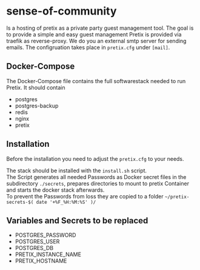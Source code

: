 # sense-of-community
Is a hosting of pretix as a private party guest management tool. The goal is to provide a simple and easy  guest management
Pretix is provided via traefik as reverse-proxy. 
We do you an external smtp server for sending emails. The configruation takes place in `pretix.cfg` under `[mail]`.
## Docker-Compose
The Docker-Compose file contains the full softwarestack needed to run Pretix. It should contain
- postgres
- postgres-backup
- redis
- nginx
- pretix

## Installation
Before the installation you need to adjust the `pretix.cfg` to your needs.

The stack should be installed with the `install.sh` script.</br>
The Script generates all needed Passwords as Docker secret files in the subdirectory `./secrets`, prepares directories to mount to pretix Container and starts the docker stack afterwards.</br>
To prevent the Passwords from loss they are copied to a folder `~/pretix-secrets-$( date '+%F_%H:%M:%S' )/`

## Variables and Secrets to be replaced
- POSTGRES_PASSWORD
- POSTGRES_USER
- POSTGRES_DB
- PRETIX_INSTANCE_NAME
- PRETIX_HOSTNAME